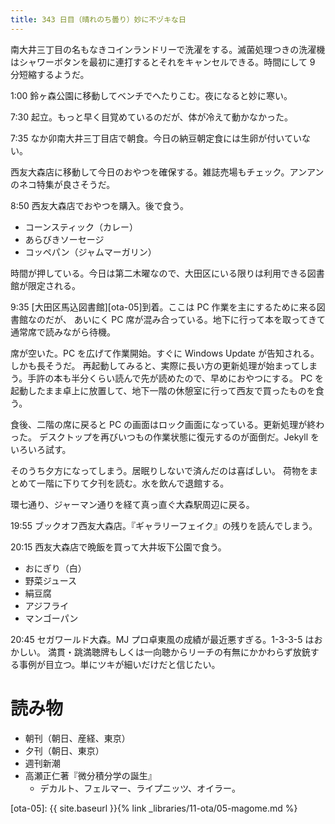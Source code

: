 ```yaml
---
title: 343 日目（晴れのち曇り）妙に不ヅキな日
---
```


南大井三丁目の名もなきコインランドリーで洗濯をする。滅菌処理つきの洗濯機はシャワーボタンを最初に連打するとそれをキャンセルできる。時間にして 9 分短縮するようだ。

1:00 鈴ヶ森公園に移動してベンチでへたりこむ。夜になると妙に寒い。

7:30 起立。もっと早く目覚めているのだが、体が冷えて動かなかった。

7:35 なか卯南大井三丁目店で朝食。今日の納豆朝定食には生卵が付いていない。

西友大森店に移動して今日のおやつを確保する。雑誌売場もチェック。アンアンのネコ特集が良さそうだ。

8:50 西友大森店でおやつを購入。後で食う。

* コーンスティック（カレー）
* あらびきソーセージ
* コッペパン（ジャムマーガリン）

時間が押している。今日は第二木曜なので、大田区にいる限りは利用できる図書館が限定される。

9:35 [大田区馬込図書館][ota-05]到着。ここは PC 作業を主にするために来る図書館なのだが、
あいにく PC 席が混み合っている。地下に行って本を取ってきて通常席で読みながら待機。

席が空いた。PC を広げて作業開始。すぐに Windows Update が告知される。しかも長そうだ。
再起動してみると、実際に長い方の更新処理が始まってしまう。手許の本も半分くらい読んで先が読めたので、早めにおやつにする。
PC を起動したまま卓上に放置して、地下一階の休憩室に行って西友で買ったものを食う。

食後、二階の席に戻ると PC の画面はロック画面になっている。更新処理が終わった。
デスクトップを再びいつもの作業状態に復元するのが面倒だ。Jekyll をいろいろ試す。

そのうち夕方になってしまう。居眠りしないで済んだのは喜ばしい。
荷物をまとめて一階に下りて夕刊を読む。水を飲んで退館する。

環七通り、ジャーマン通りを経て真っ直ぐ大森駅周辺に戻る。

19:55 ブックオフ西友大森店。『ギャラリーフェイク』の残りを読んでしまう。

20:15 西友大森店で晩飯を買って大井坂下公園で食う。

* おにぎり（白）
* 野菜ジュース
* 絹豆腐
* アジフライ
* マンゴーパン

20:45 セガワールド大森。MJ プロ卓東風の成績が最近悪すぎる。1-3-3-5 はおかしい。
満貫・跳満聴牌もしくは一向聴からリーチの有無にかかわらず放銃する事例が目立つ。単にツキが細いだけだと信じたい。

# 読み物

* 朝刊（朝日、産経、東京）
* 夕刊（朝日、東京）
* 週刊新潮
* 高瀬正仁著『微分積分学の誕生』
  * デカルト、フェルマー、ライプニッツ、オイラー。

[ota-05]: {{ site.baseurl }}{% link _libraries/11-ota/05-magome.md %}
